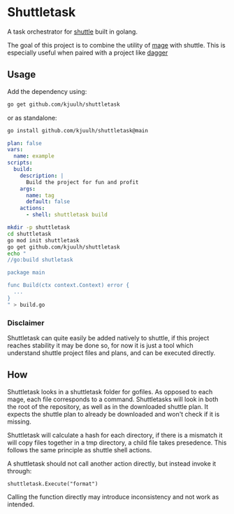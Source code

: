 # Shuttletask

A task orchestrator for [shuttle](https://github.com/lunarway/shuttle) built in
golang.

The goal of this project is to combine the utility of
[mage](https://github.com/magefile/mage) with shuttle. This is especially useful
when paired with a project like [dagger](https://dagger.io/)

## Usage

Add the dependency using:

```bash
go get github.com/kjuulh/shuttletask
```

or as standalone:

```bash
go install github.com/kjuulh/shuttletask@main
```

```yaml
plan: false
vars:
  name: example
scripts:
  build:
    description: |
      Build the project for fun and profit
    args:
      name: tag
      default: false
    actions:
      - shell: shuttletask build
```

```bash
mkdir -p shuttletask
cd shuttletask
go mod init shuttletask
go get github.com/kjuulh/shuttletask
echo "
//go:build shutletask

package main

func Build(ctx context.Context) error {
  ...
}
" > build.go
```

### Disclaimer

Shuttletask can quite easily be added natively to shuttle, if this project
reaches stability it may be done so, for now it is just a tool which understand
shuttle project files and plans, and can be executed directly.

## How

Shuttletask looks in a shuttletask folder for gofiles. As opposed to each mage,
each file corresponds to a command. Shuttletasks will look in both the root of
the repository, as well as in the downloaded shuttle plan. It expects the
shuttle plan to already be downloaded and won't check if it is missing.

Shuttletask will calculate a hash for each directory, if there is a mismatch it
will copy files together in a tmp directory, a child file takes presedence. This
follows the same principle as shuttle shell actions.

A shuttletask should not call another action directly, but instead invoke it
through:

```golang
shuttletask.Execute("format")
```

Calling the function directly may introduce inconsistency and not work as
intended.
